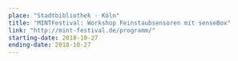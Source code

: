 ```yaml
---
place: "Stadtbibliothek - Köln"
title: "MINTFestival: Workshop Feinstaubsensoren mit senseBox"
link: "http://mint-festival.de/programm/"
starting-date: 2018-10-27 
ending-date: 2018-10-27 
---
```

